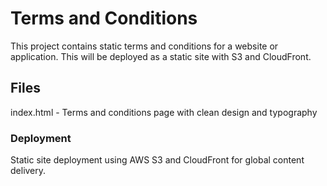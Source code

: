 # Terms and Conditions

This project contains static terms and conditions for a website or application. This will be deployed as a static site with S3 and CloudFront.

## Files

index.html - Terms and conditions page with clean design and typography

### Deployment
Static site deployment using AWS S3 and CloudFront for global content delivery.